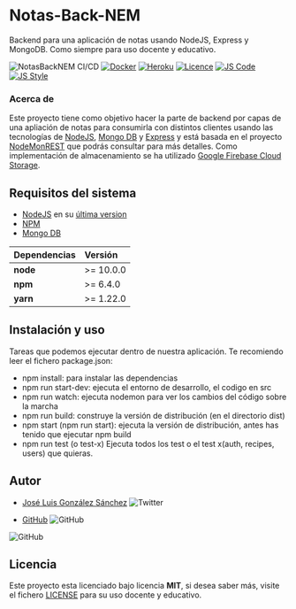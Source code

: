 # Notas-Back-NEM

Backend para una aplicación de notas usando NodeJS, Express y MongoDB. Como siempre para uso docente y educativo.

![NotasBackNEM CI/CD](https://github.com/joseluisgs/notas-back-nem/workflows/NotasBackNEM%20CI/CD/badge.svg)
[![Docker](https://img.shields.io/badge/Docker-Ready-blue)](https://hub.docker.com/r/joseluisgs/notas-back-nem)
[![Heroku](https://img.shields.io/badge/Heroku-Ready-blueviolet)](https://notas-back-nem.herokuapp.com/)
[![Licence](https://img.shields.io/github/license/joseluisgs/NodeMonRest)](https://github.com/joseluisgs/NodeMonRest/blob/master/LICENSE)
[![JS Code](https://img.shields.io/badge/JS%20Code-ES2019-yellow)](https://www.ecma-international.org/ecma-262)
[![JS Style](https://img.shields.io/badge/JS%20Style-AirBnB-ff69b4)](https://airbnb.io/javascript)


### Acerca de
Este proyecto tiene como objetivo hacer la parte de backend por capas de una apliación de notas para consumirla con distintos clientes usando las tecnologías de [NodeJS](https://nodejs.org/es/), [Mongo DB](https://www.mongodb.com/es) y [Express](https://expressjs.com/es/) y está basada en el proyecto [NodeMonREST](https://github.com/joseluisgs/NodeMonRest) que podrás consultar para más detalles.
Como implementación de almacenamiento se ha utilizado [Google Firebase Cloud Storage](https://firebase.google.com/).

## Requisitos del sistema
* [NodeJS](https://nodejs.org/es/) en su [última version](https://nodejs.org/es/download/)
* [NPM](https://www.npmjs.com/)
* [Mongo DB](https://www.mongodb.com/es)

| Dependencias | Versión   |
|:-------------|:----------|
| __node__     | >= 10.0.0 |
| __npm__      | >= 6.4.0  |
| __yarn__     | >= 1.22.0 |

## Instalación y uso
Tareas que podemos ejecutar dentro de nuestra aplicación. Te recomiendo leer el fichero package.json:
* npm install:  para instalar las dependencias
* npm run start-dev: ejecuta el entorno de desarrollo, el codigo en src
* npm run watch: ejecuta nodemon para ver los cambios del código sobre la marcha
* npm run build: construye la versión de distribución (en el directorio dist)
* npm start (npm run start): ejecuta la versión de distribución, antes has tenido que ejecutar npm build
* npm run test (o test-x) Ejecuta todos los test o el test x(auth, recipes, users) que quieras.

## Autor
* [José Luis González Sánchez](https://twitter.com/joseluisgonsan) ![Twitter](https://img.shields.io/twitter/follow/joseluisgonsan?style=social)


* [GitHub](https://github.com/joseluisgs) ![GitHub](https://img.shields.io/github/followers/joseluisgs?style=social)

![GitHub](https://img.shields.io/github/last-commit/joseluisgs/notas-back-nem)

## Licencia
Este proyecto esta licenciado bajo licencia __MIT__, si desea saber más, visite el fichero [LICENSE](https://github.com/joseluisgs/notas-back-nem/blob/master/LICENSE) para su uso docente y educativo.

